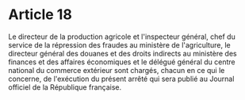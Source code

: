 # Article 18

Le directeur de la production agricole et l'inspecteur général, chef du service de la répression des fraudes au ministère de l'agriculture, le directeur général des douanes et des droits indirects au ministère des finances et des affaires économiques et le délégué général du centre national du commerce extérieur sont chargés, chacun en ce qui le concerne, de l'exécution du présent arrêté qui sera publié au Journal officiel de la République française.
